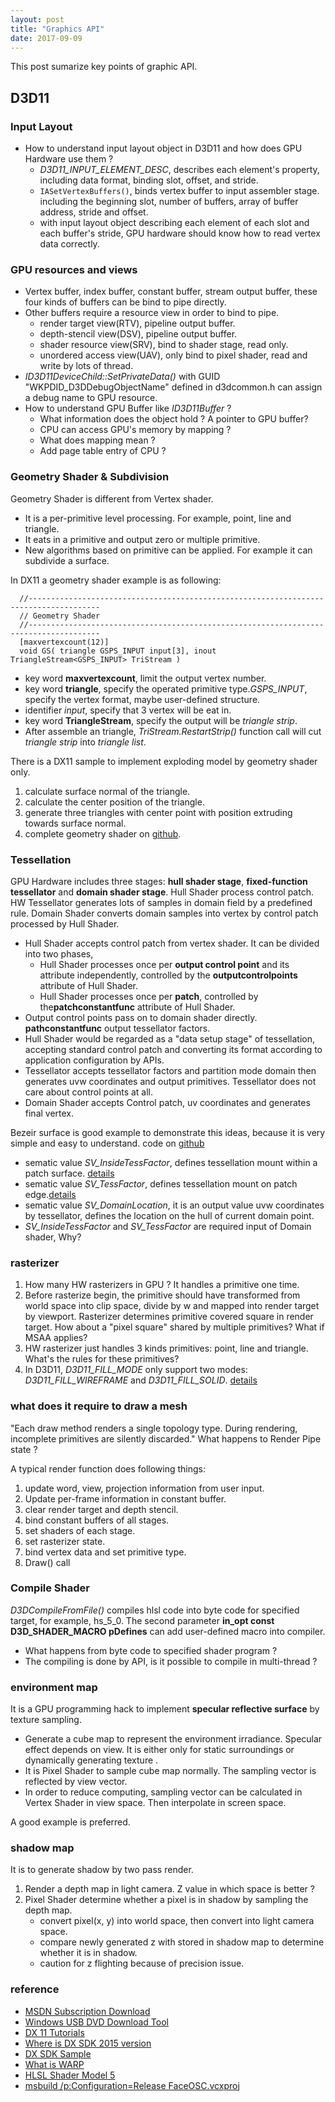 ```yaml
---
layout: post
title: "Graphics API" 
date: 2017-09-09
---
```


This post sumarize key points of graphic API.


## D3D11
### Input Layout
- How to understand input layout object in D3D11 and  how does GPU Hardware use them ?
  - *D3D11_INPUT_ELEMENT_DESC*, describes each element's property, including data format, binding slot, offset, and stride.
  - `IASetVertexBuffers()`, binds vertex buffer to input assembler stage. including the beginning slot, number of buffers, array of buffer address, stride and offset.
  - with input layout object describing each element of each slot and each buffer's stride, GPU hardware should know how to read vertex data correctly.

### GPU resources and views
- Vertex buffer, index buffer, constant buffer, stream output buffer, these four kinds of buffers can be bind to pipe directly.
- Other buffers require a resource view in order to bind to pipe.
	- render target view(RTV), pipeline output buffer.
	- depth-stencil view(DSV), pipeline output buffer.
	- shader resource view(SRV), bind to shader stage, read only.
	- unordered access view(UAV), only bind to pixel shader, read and write by lots of thread.
- *ID3D11DeviceChild::SetPrivateData()* with GUID "WKPDID_D3DDebugObjectName" defined in d3dcommon.h can assign a debug name to GPU resource.
- How to understand GPU Buffer like *ID3D11Buffer* ? 
  - What information does the object hold ? A pointer to GPU buffer? 
  - CPU can access GPU's memory by mapping ? 
  - What does mapping mean ? 
  - Add page table entry of CPU ?

### Geometry Shader & Subdivision
Geometry Shader is different from Vertex shader.
- It is a per-primitive level processing. For example, point, line and triangle.
- It eats in a primitive and output zero or multiple primitive.
- New algorithms based on primitive can be applied. For example it can subdivide a surface.

In DX11 a geometry shader example is as following:

```
  //--------------------------------------------------------------------------------------
  // Geometry Shader
  //--------------------------------------------------------------------------------------
  [maxvertexcount(12)]
  void GS( triangle GSPS_INPUT input[3], inout TriangleStream<GSPS_INPUT> TriStream )
```

- key word **maxvertexcount**, limit the output vertex number.
- key word **triangle**, specify the operated primitive type.*GSPS_INPUT*, specify the vertex format, maybe user-defined structure.
- identifier *input*, specify that 3 vertex will be eat in.
- key word **TriangleStream**, specify the output will be *triangle strip*.
- After assemble an triangle, *TriStream.RestartStrip()* function call will cut *triangle strip* into *triangle list*.

There is a DX11 sample to implement exploding model by geometry shader only.
1. calculate surface normal of the triangle.
2. calculate the center position of the triangle.
3. generate three triangles with center point with position extruding towards surface normal.
4. complete geometry shader on [github](https://github.com/ychding11/directx-sdk-samples/blob/master/Direct3D11TutorialsFX11/Tutorial13/Tutorial13.fx).


### Tessellation
GPU Hardware includes three stages: **hull shader stage**, **fixed-function tessellator** and **domain shader stage**. Hull Shader process control patch. HW Tessellator generates lots of samples in domain field by a predefined rule. Domain Shader converts domain samples into vertex by control patch processed by Hull Shader.

- Hull Shader accepts control patch from vertex shader. It can be divided into two phases,
  - Hull Shader processes once per **output control point** and its attribute independently, controlled by the **outputcontrolpoints** attribute of Hull Shader.
  - Hull Shader processes once per **patch**, controlled by the**patchconstantfunc** attribute of Hull Shader. 
- Output control points pass on to domain shader directly. **pathconstantfunc** output tessellator factors.  
- Hull Shader would be regarded as a "data setup stage" of tessellation, accepting standard control patch and converting its format according to application configuration by APIs.
- Tessellator accepts tessellator factors and partition mode domain then generates uvw coordinates and output primitives. Tessellator does not care about control points at all.
- Domain Shader accepts Control patch, uv coordinates and generates final vertex.

Bezeir surface is good example to demonstrate this ideas, because it is very simple and easy to understand.
code on [github](https://github.com/ychding11/directx-sdk-samples/blob/master/SimpleBezier11/SimpleBezier11.hlsl)

- sematic value *SV_InsideTessFactor*, defines tessellation mount within a patch surface. [details](https://msdn.microsoft.com/zh-cn/library/windows/desktop/ff471572(v=vs.85).aspx)
- sematic value *SV_TessFactor*,  defines tessellation mount on patch edge.[details](https://msdn.microsoft.com/zh-cn/library/windows/desktop/ff471574(v=vs.85).aspx)
- sematic value *SV_DomainLocation*, it is an output value uvw coordinates by tessellator, defines the location on the hull of current domain point.
- *SV_InsideTessFactor* and *SV_TessFactor* are required input of Domain shader, Why? 

### rasterizer
1. How many HW rasterizers in GPU ? It handles a primitive one time.
2. Before rasterize begin, the primitive should have transformed from world space into clip space, divide by w and mapped into render target by viewport. Rasterizer determines primitive covered square in render target. How about a "pixel square" shared by multiple primitives? What if MSAA applies?
3. HW rasterizer just handles 3 kinds primitives: point, line and triangle. What's the rules for these primitives? 
4. In D3D11, *D3D11_FILL_MODE* only support two modes: *D3D11_FILL_WIREFRAME* and *D3D11_FILL_SOLID*. [details](https://msdn.microsoft.com/en-us/library/windows/desktop/ff476131(v=vs.85).aspx)

### what  does it require to draw a mesh
"Each draw method renders a single topology type. During rendering, incomplete primitives are silently discarded." What happens to Render Pipe state ? 

A typical render function does following things:
1. update word, view, projection information from user input.
2. Update per-frame information in constant buffer.
3. clear render target and depth stencil.
4. bind constant buffers of all stages.
5. set shaders of each stage.
6. set rasterizer state.
7. bind vertex data and set primitive type.
8. Draw() call

### Compile Shader
*D3DCompileFromFile()* compiles hlsl code into byte code for specified target, for example, hs_5_0. The second parameter **in_opt  const D3D_SHADER_MACRO pDefines** can add user-defined macro into compiler.

- What happens from byte code to specified shader program ?
- The compiling is done by API, is it possible to compile in multi-thread ?

### environment map
It is a GPU programming hack to implement **specular reflective surface** by texture sampling.
- Generate a cube map to represent the environment irradiance. Specular effect depends on view. It is either only for static surroundings or dynamically generating texture .
- It is Pixel Shader to sample cube map normally. The sampling vector is reflected by view vector.
- In order to reduce computing, sampling vector can be calculated in Vertex Shader in view space. Then interpolate in screen space.

A good example is preferred.

### shadow map
It is to generate shadow by two pass render.
1. Render a depth map in light camera.  Z value in which space is better ?
2. Pixel Shader determine whether a pixel is in shadow by sampling the depth map.
   - convert pixel(x, y) into world space, then convert into light camera space.
   - compare newly generated z with stored in shadow map to determine whether it is in shadow.
   - caution for z flighting because of precision issue.

### reference
- [MSDN Subscription Download](https://msdn.microsoft.com/en-us/subscriptions/downloads/)
- [Windows USB DVD Download Tool](https://www.microsoft.com/en-us/download/windows-usb-dvd-download-tool)
- [DX 11 Tutorials](http://www.rastertek.com/tutdx11.html)
- [Where is DX SDK 2015 version](https://blogs.msdn.microsoft.com/chuckw/2015/08/05/where-is-the-directx-sdk-2015-edition/)
- [DX SDK Sample](https://blogs.msdn.microsoft.com/chuckw/2013/09/20/directx-sdk-samples-catalog/)
- [What is WARP](https://msdn.microsoft.com/en-us/library/windows/desktop/gg615082%28v=vs.85%29.aspx?f=255&MSPPError=-2147217396)
- [HLSL Shader Model 5](https://msdn.microsoft.com/en-us/library/windows/desktop/ff471419(v=vs.85).aspx)
- [msbuild  /p:Configuration=Release FaceOSC.vcxproj](http://code.dblock.org/2009/02/13/how-to-do-a-debug-release-or-both-builds-with-msbuild.html)


